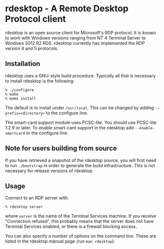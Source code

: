 # rdesktop - A Remote Desktop Protocol client

rdesktop is an open source client for Microsoft's RDP protocol. It is
known to work with Windows versions ranging from NT 4 Terminal Server
to Windows 2012 R2 RDS. rdesktop currently has implemented the RDP version 4
and 5 protocols.


## Installation

rdesktop uses a GNU-style build procedure.  Typically all that is necessary
to install rdesktop is the following:

	% ./configure
	% make
	% make install

The default is to install under `/usr/local`.  This can be changed by adding
`--prefix=<directory>` to the configure line.

The smart-card support module uses PCSC-lite. You should use PCSC-lite 1.2.9 or
later. To enable smart-card support in the rdesktop add `--enable-smartcard` to
the configure line.


## Note for users building from source

If you have retrieved a snapshot of the rdesktop source, you will first
need to run `./bootstrap` in order to generate the build infrastructure.
This is not necessary for release versions of rdesktop.


## Usage

Connect to an RDP server with:

	% rdesktop server

where `server` is the name of the Terminal Services machine. If you receive
"Connection refused", this probably means that the server does not have
Terminal Services enabled, or there is a firewall blocking access.

You can also specify a number of options on the command line.  These are listed
in the rdesktop manual page (run `man rdesktop`).
